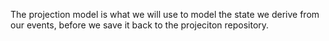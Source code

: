 The projection model is what we will use to model the state we derive from our events, before we save it back to the projeciton
repository.